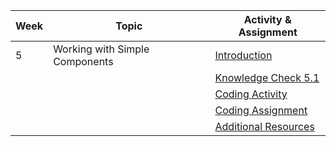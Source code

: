 | Week | Topic                                        | Activity & Assignment          |
|------|----------------------------------------------|--------------------------------|
| 5    | Working with Simple Components               | [Introduction](./Introduction%20_%20Instructions.pdf)                   |
|      |                                              | [Knowledge Check 5.1](https://docs.google.com/forms/d/13EODMCAfbqn8b6VJwKapdMmdkJF2hg_jMwkDI6F2v44/edit)            |
|      |                                              | [Coding Activity](https://classroom.github.com/a/p5Pvf-OA)                |
|      |                                              | [Coding Assignment](https://classroom.github.com/a/y3nkQ4zm)                |
|      |                                              | [Additional Resources](./Additional%20Resources.pdf)           |
